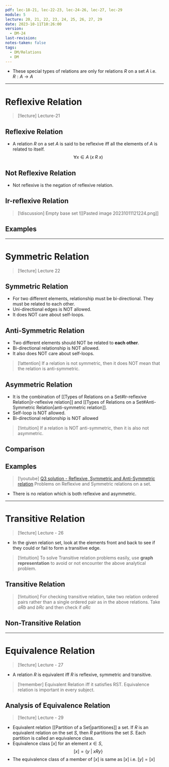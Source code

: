 ```yaml
---
pdf: lec-18-21, lec-22-23, lec-24-26, lec-27, lec-29
module: 5
lecture: 20, 21, 22, 23, 24, 25, 26, 27, 29
date: 2023-10-11T10:26:00
version:
  - DM-24
last-revision: 
notes-taken: false
tags:
  - DM/Relations
  - DM
---
```


- These special types of relations are only for relations $R$ on a set $A$ i.e. $R : A \rightarrow A$
---
# Reflexive Relation

> [!lecture] Lecture-21
## Reflexive Relation
- A relation $R$ on a set $A$ is said to be reflexive iff all the elements of $A$ is related to itself.
$$
\forall x \in A\; (x \; R\; x)
$$

## Not Reflexive Relation
- Not reflexive is the negation of reflexive relation.
## Ir-reflexive Relation



> [!discussion] Empty base set
> ![[Pasted image 20231011121224.png]]

## Examples


---

# Symmetric Relation

> [!lecture] Lecture 22
## Symmetric Relation
- For two different elements, relationship must be bi-directional. They must be related to each other.
- Uni-directional edges is NOT allowed.
- It does NOT care about self-loops.

## Anti-Symmetric Relation
- Two different elements should NOT be related to **each other**.
- Bi-directional relationship is NOT allowed.
- It also does NOT care about self-loops.

> [!attention] If a relation is not symmetric, then it does NOT mean that the relation is anti-symmetric.

## Asymmetric Relation
- It is the combination of [[Types of Relations on a Set#Ir-reflexive Relation|ir-reflexive relation]] and [[Types of Relations on a Set#Anti-Symmetric Relation|anti-symmetric relation]].
- Self-loop is NOT allowed.
- Bi-directional relationship is NOT allowed

> [!intuition] If a relation is NOT anti-symmetric, then it is also not asymmetric.

## Comparison


## Examples

> [!youtube] [Q3 solution - Reflexive, Symmetric and Anti-Symmetric relation](https://www.youtube.com/watch?v=71ks9HH0osQ)
> Problems on Reflexive and Symmetric relations on a set.

- There is no relation which is both reflexive and asymmetric.
---

# Transitive Relation

> [!lecture] Lecture - 26

- In the given relation set, look at the elements front and back to see if they could or fail to form a transitive edge.

> [!intuition] To solve Transitive relation problems easily, use **graph representation** to avoid or not encounter the above analytical problem.

## Transitive Relation

> [!intuition] For checking transitive relation, take two relation ordered pairs rather than a single ordered pair as in the above relations.
> Take $a R b$ and $b R c$ and then check if $a R c$


## Non-Transitive Relation


----

# Equivalence Relation

> [!lecture] Lecture - 27

- A relation $R$ is equivalent iff $R$ is reflexive, symmetric and transitive.

> [!remember] Equivalent Relation iff it satisfies RST.
> Equivalence relation is important in every subject.

## Analysis of Equivalence Relation

> [!lecture] Lecture - 29

- Equivalent relation [[Partition of a Set|partitiones]] a set. If $R$ is an equivalent relation on the set $S$, then $R$ partitions the set $S$. Each partition is called an equivalence class.
- Equivalence class $[x]$ for an element $x \in S$, 
$$
[x] = \{y \; | \; xRy\}
$$
- The equivalence class of a member of $[x]$ is same as $[x]$ i.e. $[y] = [x]$

